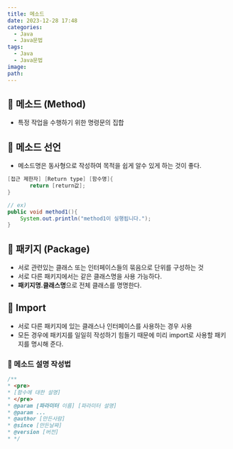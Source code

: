 ```yaml
---
title: 메소드
date: 2023-12-28 17:48
categories:
  - Java
  - Java문법
tags:
  - Java
  - Java문법
image: 
path:
---
```


## 🌈 메소드 (Method)
- 특정 작업을 수행하기 위한 명령문의 집합

## 🌈 메소드 선언
- 메소드명은 동사형으로 작성하여 목적을 쉽게 알수 있게 하는 것이 좋다.

```java
[접근 제한자] [Return type] [함수명]{
       return [return값];
}

// ex)
public void method1(){
	System.out.println("method1이 실행됩니다.");
}
```

## 📌 패키지 (Package)
- 서로 관련있는 클래스 또는 인터페이스들의 묶음으로 단위를 구성하는 것
- 서로 다른 패키지에서는 같은 클래스명을 사용 가능하다.
- **패키지명.클래스명**으로 전체 클래스를 명명한다.

## 📌 Import
- 서로 다른 패키지에 있는 클래스나 인터페이스를 사용하는 경우 사용
- 모든 경우에 패키지를 일일히 작성하기 힘들기 때문에 미리 import로 사용할 패키지를 명시해 준다.

### 🌈 메소드 설명 작성법
```java
/**
* <pre>
* [함수에 대한 설명]
* </pre>
* @param [파라미터 이름] [파라미터 설명]
* @param ...
* @author [만든사람]
* @since [만든날짜]
* @version [버전]
* */
```